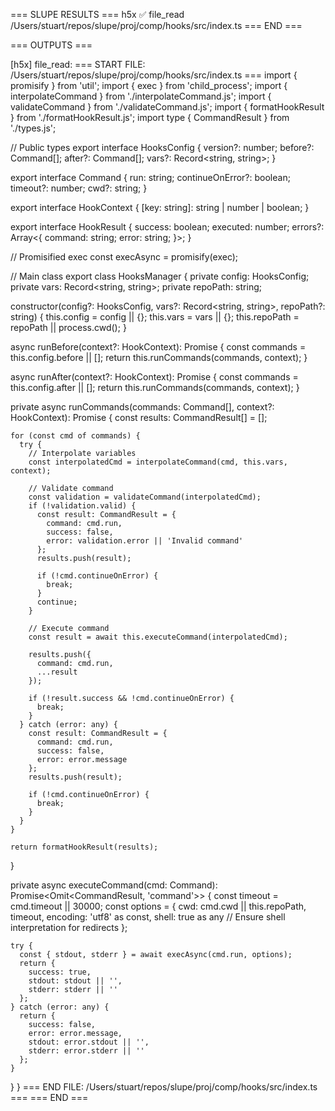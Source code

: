 === SLUPE RESULTS ===
h5x ✅ file_read /Users/stuart/repos/slupe/proj/comp/hooks/src/index.ts
=== END ===

=== OUTPUTS ===

[h5x] file_read:
=== START FILE: /Users/stuart/repos/slupe/proj/comp/hooks/src/index.ts ===
import { promisify } from 'util';
import { exec } from 'child_process';
import { interpolateCommand } from './interpolateCommand.js';
import { validateCommand } from './validateCommand.js';
import { formatHookResult } from './formatHookResult.js';
import type { CommandResult } from './types.js';

// Public types
export interface HooksConfig {
  version?: number;
  before?: Command[];
  after?: Command[];
  vars?: Record<string, string>;
}

export interface Command {
  run: string;
  continueOnError?: boolean;
  timeout?: number;
  cwd?: string;
}

export interface HookContext {
  [key: string]: string | number | boolean;
}

export interface HookResult {
  success: boolean;
  executed: number;
  errors?: Array<{
    command: string;
    error: string;
  }>;
}

// Promisified exec
const execAsync = promisify(exec);

// Main class
export class HooksManager {
  private config: HooksConfig;
  private vars: Record<string, string>;
  private repoPath: string;

  constructor(config?: HooksConfig, vars?: Record<string, string>, repoPath?: string) {
    this.config = config || {};
    this.vars = vars || {};
    this.repoPath = repoPath || process.cwd();
  }

  async runBefore(context?: HookContext): Promise<HookResult> {
    const commands = this.config.before || [];
    return this.runCommands(commands, context);
  }

  async runAfter(context?: HookContext): Promise<HookResult> {
    const commands = this.config.after || [];
    return this.runCommands(commands, context);
  }



  private async runCommands(commands: Command[], context?: HookContext): Promise<HookResult> {
    const results: CommandResult[] = [];

    for (const cmd of commands) {
      try {
        // Interpolate variables
        const interpolatedCmd = interpolateCommand(cmd, this.vars, context);

        // Validate command
        const validation = validateCommand(interpolatedCmd);
        if (!validation.valid) {
          const result: CommandResult = {
            command: cmd.run,
            success: false,
            error: validation.error || 'Invalid command'
          };
          results.push(result);

          if (!cmd.continueOnError) {
            break;
          }
          continue;
        }

        // Execute command
        const result = await this.executeCommand(interpolatedCmd);

        results.push({
          command: cmd.run,
          ...result
        });

        if (!result.success && !cmd.continueOnError) {
          break;
        }
      } catch (error: any) {
        const result: CommandResult = {
          command: cmd.run,
          success: false,
          error: error.message
        };
        results.push(result);

        if (!cmd.continueOnError) {
          break;
        }
      }
    }

    return formatHookResult(results);
  }

  private async executeCommand(cmd: Command): Promise<Omit<CommandResult, 'command'>> {
    const timeout = cmd.timeout || 30000;
    const options = {
      cwd: cmd.cwd || this.repoPath,
      timeout,
      encoding: 'utf8' as const,
      shell: true as any  // Ensure shell interpretation for redirects
    };

    try {
      const { stdout, stderr } = await execAsync(cmd.run, options);
      return {
        success: true,
        stdout: stdout || '',
        stderr: stderr || ''
      };
    } catch (error: any) {
      return {
        success: false,
        error: error.message,
        stdout: error.stdout || '',
        stderr: error.stderr || ''
      };
    }
  }
}
=== END FILE: /Users/stuart/repos/slupe/proj/comp/hooks/src/index.ts ===
=== END ===